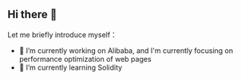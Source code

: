 ## Hi there 👋

Let me briefly introduce myself：

- 🔭 I’m currently working on Alibaba, and I'm currently focusing on performance optimization of web pages
- 🌱 I’m currently learning Solidity
